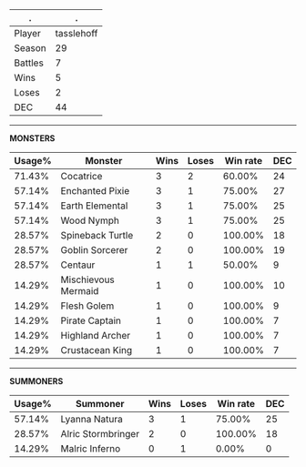 .|.
|-|-
Player|tasslehoff
Season|29
Battles|7
Wins|5
Loses|2
DEC|44

---
**MONSTERS**

Usage%|Monster|Wins|Loses|Win rate|DEC|
-|-|-|-|-|-|
71.43%|Cocatrice|3|2|60.00%|24|
57.14%|Enchanted Pixie|3|1|75.00%|27|
57.14%|Earth Elemental|3|1|75.00%|25|
57.14%|Wood Nymph|3|1|75.00%|25|
28.57%|Spineback Turtle|2|0|100.00%|18|
28.57%|Goblin Sorcerer|2|0|100.00%|19|
28.57%|Centaur|1|1|50.00%|9|
14.29%|Mischievous Mermaid|1|0|100.00%|10|
14.29%|Flesh Golem|1|0|100.00%|9|
14.29%|Pirate Captain|1|0|100.00%|7|
14.29%|Highland Archer|1|0|100.00%|7|
14.29%|Crustacean King|1|0|100.00%|7|

---
**SUMMONERS**

Usage%|Summoner|Wins|Loses|Win rate|DEC|
-|-|-|-|-|-|
57.14%|Lyanna Natura|3|1|75.00%|25|
28.57%|Alric Stormbringer|2|0|100.00%|18|
14.29%|Malric Inferno|0|1|0.00%|0|
